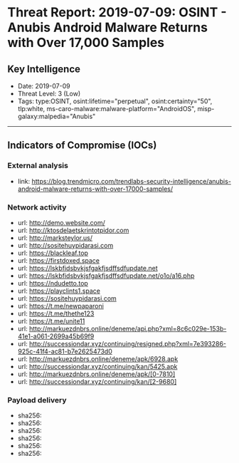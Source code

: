# Threat Report: 2019-07-09: OSINT -  Anubis Android Malware Returns with Over 17,000 Samples


## Key Intelligence
* Date: 2019-07-09
* Threat Level: 3 (Low)
* Tags: type:OSINT, osint:lifetime="perpetual", osint:certainty="50", tlp:white, ms-caro-malware:malware-platform="AndroidOS", misp-galaxy:malpedia="Anubis"

---

## Indicators of Compromise (IOCs)
### External analysis
* link: https://blog.trendmicro.com/trendlabs-security-intelligence/anubis-android-malware-returns-with-over-17000-samples/

### Network activity
* url: http://demo.website.com/
* url: http://ktosdelaetskrintotpidor.com
* url: http://marksteylor.us/
* url: http://sositehuypidarasi.com
* url: https://blackleaf.top
* url: https://firstdoxed.space
* url: https://lskbfidsbvkjsfgakfjsdffsdfupdate.net
* url: https://lskbfidsbvkjsfgakfjsdffsdfupdate.net/o1o/a16.php
* url: https://ndudetto.top
* url: https://playclints1.space
* url: https://sositehuypidarasi.com
* url: https://t.me/newpaparoni
* url: https://t.me/thethe123
* url: https://t.me/unite11
* url: http://markuezdnbrs.online/deneme/api.php?xml=8c6c029e-153b-41e1-a061-2699a45b69f9
* url: http://successiondar.xyz/continuing/resigned.php?xml=7e393286-925c-41f4-ac81-b7e2625473d0
* url: http://markuezdnbrs.online/deneme/apk/6928.apk
* url: http://successiondar.xyz/continuing/kan/5425.apk
* url: http://markuezdnbrs.online/deneme/apk/[0-7810]
* url: http://successiondar.xyz/continuing/kan/[2-9680]

### Payload delivery
* sha256: <sha256>
* sha256: <sha256>
* sha256: <sha256>
* sha256: <sha256>
* sha256: <sha256>
* sha256: <sha256>
